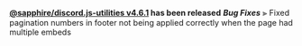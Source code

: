 **[@sapphire/discord.js-utilities v4.6.1](https://github.com/sapphiredev/utilities/compare/@sapphire/discord.js-utilities@4.6.0...@sapphire/discord.js-utilities@4.6.1) has been released**
_**Bug Fixes**_
⫸ Fixed pagination numbers in footer not being applied correctly when the page had multiple embeds